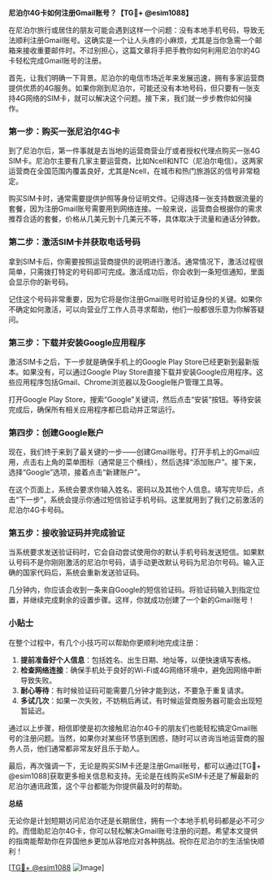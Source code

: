 **尼泊尔4G卡如何注册Gmail账号？【TG💪+ @esim1088】**

在尼泊尔旅行或居住的朋友可能会遇到这样一个问题：没有本地手机号码，导致无法顺利注册Gmail账号。这确实是一个让人头疼的小麻烦，尤其是当你急需一个邮箱来接收重要邮件时。不过别担心，这篇文章将手把手教你如何利用尼泊尔的4G卡轻松完成Gmail账号的注册。

首先，让我们明确一下背景。尼泊尔的电信市场近年来发展迅速，拥有多家运营商提供优质的4G服务。如果你刚到尼泊尔，可能还没有本地号码，但只要有一张支持4G网络的SIM卡，就可以解决这个问题。接下来，我们就一步步教你如何操作。

### 第一步：购买一张尼泊尔4G卡

到了尼泊尔后，第一件事就是去当地的运营商营业厅或者授权代理点购买一张4G SIM卡。尼泊尔主要有几家主要运营商，比如Ncell和NTC（尼泊尔电信）。这两家运营商在全国范围内覆盖良好，尤其是Ncell，在城市和热门旅游区的信号非常稳定。

购买SIM卡时，通常需要提供护照等身份证明文件。记得选择一张支持数据流量的套餐，因为注册Gmail账号需要用到网络连接。一般来说，运营商会根据你的需求推荐合适的套餐，价格从几美元到十几美元不等，具体取决于流量和通话分钟数。

### 第二步：激活SIM卡并获取电话号码

拿到SIM卡后，你需要按照运营商提供的说明进行激活。通常情况下，激活过程很简单，只需拨打特定的号码即可完成。激活成功后，你会收到一条短信通知，里面会显示你的新号码。

记住这个号码非常重要，因为它将是你注册Gmail账号时验证身份的关键。如果你不确定如何激活，可以向营业厅工作人员寻求帮助，他们一般都很乐意为你解答疑问。

### 第三步：下载并安装Google应用程序

激活SIM卡之后，下一步就是确保手机上的Google Play Store已经更新到最新版本。如果没有，可以通过Google Play Store直接下载并安装Google应用程序。这些应用程序包括Gmail、Chrome浏览器以及Google账户管理工具等。

打开Google Play Store，搜索“Google”关键词，然后点击“安装”按钮。等待安装完成后，确保所有相关应用程序都已启动并正常运行。

### 第四步：创建Google账户

现在，我们终于来到了最关键的一步——创建Gmail账号。打开手机上的Gmail应用，点击右上角的菜单图标（通常是三个横线），然后选择“添加账户”。接下来，选择“Google”选项，接着点击“新建账户”。

在这个页面上，系统会要求你输入姓名、密码以及其他个人信息。填写完毕后，点击“下一步”，系统会提示你通过短信验证手机号码。这里就用到了我们之前激活的尼泊尔4G卡号码。

### 第五步：接收验证码并完成验证

当系统要求发送验证码时，它会自动尝试使用你的默认手机号码发送短信。如果默认号码不是你刚刚激活的尼泊尔号码，请手动更改默认号码为尼泊尔号码。输入正确的国家代码后，系统会重新发送验证码。

几分钟内，你应该会收到一条来自Google的短信验证码。将验证码输入到指定位置，并继续完成剩余的设置步骤。这样，你就成功创建了一个新的Gmail账号！

### 小贴士

在整个过程中，有几个小技巧可以帮助你更顺利地完成注册：

1. **提前准备好个人信息**：包括姓名、出生日期、地址等，以便快速填写表格。
2. **检查网络连接**：确保手机处于良好的Wi-Fi或4G网络环境中，避免因网络中断导致失败。
3. **耐心等待**：有时候验证码可能需要几分钟才能到达，不要急于重复请求。
4. **多试几次**：如果一次失败，不妨稍后再试，有时候运营商服务器可能会出现短暂延迟。

通过以上步骤，相信即使是初次接触尼泊尔4G卡的朋友们也能轻松搞定Gmail账号的注册问题。当然，如果你对某些环节感到困惑，随时可以咨询当地运营商的服务人员，他们通常都非常友好且乐于助人。

最后，再次强调一下，无论是购买SIM卡还是注册Gmail账号，都可以通过[TG💪+ @esim1088]获取更多相关信息和支持。无论是在线购买eSIM卡还是了解最新的尼泊尔通讯政策，这个平台都能为你提供最及时的帮助。

**总结**

无论你是计划短期访问尼泊尔还是长期居住，拥有一个本地手机号码都是必不可少的。而借助尼泊尔4G卡，你可以轻松解决Gmail账号注册的问题。希望本文提供的指南能帮助你在异国他乡更加从容地应对各种挑战。祝你在尼泊尔的生活愉快顺利！

[[TG💪+ @esim1088](https://t.me/s/esim1088) ![Image](https://i.postimg.cc/4NQfJmqS/Snipaste-2025-05-13-00-14-12.png)]